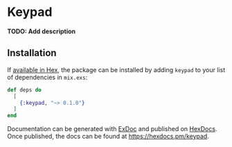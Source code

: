# Keypad

**TODO: Add description**

## Installation

If [available in Hex](https://hex.pm/docs/publish), the package can be installed
by adding `keypad` to your list of dependencies in `mix.exs`:

```elixir
def deps do
  [
    {:keypad, "~> 0.1.0"}
  ]
end
```

Documentation can be generated with [ExDoc](https://github.com/elixir-lang/ex_doc)
and published on [HexDocs](https://hexdocs.pm). Once published, the docs can
be found at <https://hexdocs.pm/keypad>.

